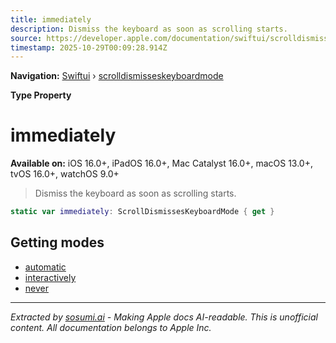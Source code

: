 ```yaml
---
title: immediately
description: Dismiss the keyboard as soon as scrolling starts.
source: https://developer.apple.com/documentation/swiftui/scrolldismisseskeyboardmode/immediately
timestamp: 2025-10-29T00:09:28.914Z
---
```


**Navigation:** [Swiftui](/documentation/swiftui) › [scrolldismisseskeyboardmode](/documentation/swiftui/scrolldismisseskeyboardmode)

**Type Property**

# immediately

**Available on:** iOS 16.0+, iPadOS 16.0+, Mac Catalyst 16.0+, macOS 13.0+, tvOS 16.0+, watchOS 9.0+

> Dismiss the keyboard as soon as scrolling starts.

```swift
static var immediately: ScrollDismissesKeyboardMode { get }
```

## Getting modes

- [automatic](/documentation/swiftui/scrolldismisseskeyboardmode/automatic)
- [interactively](/documentation/swiftui/scrolldismisseskeyboardmode/interactively)
- [never](/documentation/swiftui/scrolldismisseskeyboardmode/never)

---

*Extracted by [sosumi.ai](https://sosumi.ai) - Making Apple docs AI-readable.*
*This is unofficial content. All documentation belongs to Apple Inc.*

